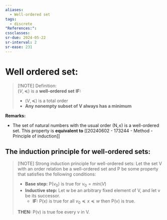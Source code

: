 ```yaml
---
aliases:
  - Well-ordered set
tags:
  - discrete
"References:": 
cssclasses: 
sr-due: 2024-05-22
sr-interval: 2
sr-ease: 231
---
```

# Well ordered set: 

> [!NOTE] Definition:  
> $(V, \preceq)$ is a **well-ordered set** **IF:**
> +  $(V, \preceq)$ is a total order 
> + **Any nonempty subset of V always has a minimum**

**Remarks:**
+ The set of natural numbers with the usual order (N,$\leq$) is a well-ordered set. This property is **equivalent to**  [[20240602 - 173244 - Method - Principle of induction]]

## The induction principle for well-ordered sets: 

> [!NOTE] Strong induction principle for well-ordered sets:
> Let the set V with an order relation be a well-ordered set and P be some property that satisfies the following conditions: 
> + **Base step:** P($v_0$) is true for $v_0 = min(V)$ 
> + **Inductive step:** Let w be an arbitrary fixed element of V, and let v be its successor. 
> 	+ **IF:** P(x) is true for all $v_0 \preceq x \preceq w$ then P(v) is true.
> 
> **THEN:** P(v) is true foe every v in V.

